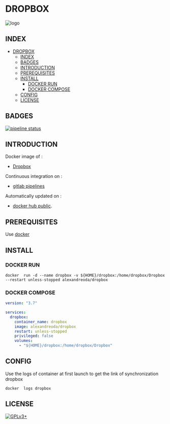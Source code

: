 # DROPBOX

![logo](https://assets.gitlab-static.net/uploads/-/system/project/avatar/12904443/glyph_m1_2x.png)

## INDEX

- [DROPBOX](#dropbox)
  - [INDEX](#index)
  - [BADGES](#badges)
  - [INTRODUCTION](#introduction)
  - [PREREQUISITES](#prerequisites)
  - [INSTALL](#install)
    - [DOCKER RUN](#docker-run)
    - [DOCKER COMPOSE](#docker-compose)
  - [CONFIG](#config)
  - [LICENSE](#license)

## BADGES

[![pipeline status](https://gitlab.com/oda-alexandre/dropbox/badges/master/pipeline.svg)](https://gitlab.com/oda-alexandre/dropbox/commits/master)

## INTRODUCTION

Docker image of :

- [Dropbox](https://www.dropbox.com/)

Continuous integration on :

- [gitlab pipelines](https://gitlab.com/oda-alexandre/dropbox/pipelines)

Automatically updated on :

- [docker hub public](https://hub.docker.com/r/alexandreoda/dropbox/).

## PREREQUISITES

Use [docker](https://www.docker.com)

## INSTALL

### DOCKER RUN

```\
docker  run -d --name dropbox -v ${HOME}/dropbox:/home/dropbox/Dropbox --restart unless-stopped alexandreoda/dropbox
```

### DOCKER COMPOSE

```yml
version: "3.7"

services:
  dropbox:
    container_name: dropbox
    image: alexandreoda/dropbox
    restart: unless-stopped
    privileged: false
    volumes:
      - "${HOME}/dropbox:/home/dropbox/Dropbox"
```

## CONFIG

Use the logs of container at first launch to get the link of synchronization dropbox

```\
docker  logs dropbox
```

## LICENSE

[![GPLv3+](http://gplv3.fsf.org/gplv3-127x51.png)](https://gitlab.com/oda-alexandre/dropbox/blob/master/LICENSE)
